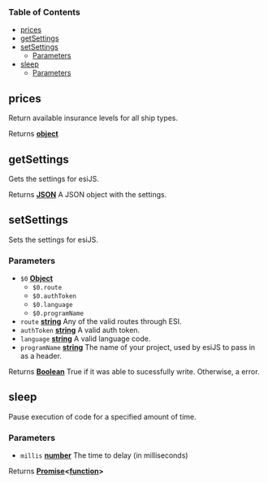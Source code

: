 <!-- Generated by documentation.js. Update this documentation by updating the source code. -->

### Table of Contents

-   [prices][1]
-   [getSettings][2]
-   [setSettings][3]
    -   [Parameters][4]
-   [sleep][5]
    -   [Parameters][6]

## prices

Return available insurance levels for all ship types.

Returns **[object][7]** 

## getSettings

Gets the settings for esiJS.

Returns **[JSON][8]** A JSON object with the settings.

## setSettings

Sets the settings for esiJS.

### Parameters

-   `$0` **[Object][7]** 
    -   `$0.route`  
    -   `$0.authToken`  
    -   `$0.language`  
    -   `$0.programName`  
-   `route` **[string][9]** Any of the valid routes through ESI.
-   `authToken` **[string][9]** A valid auth token.
-   `language` **[string][9]** A valid language code.
-   `programName` **[string][9]** The name of your project, used by esiJS to pass in as a header.

Returns **[Boolean][10]** True if it was able to sucessfully write. Otherwise, a error.

## sleep

Pause execution of code for a specified amount of time.

### Parameters

-   `millis` **[number][11]** The time to delay (in milliseconds)

Returns **[Promise][12]&lt;[function][13]>** 

[1]: #prices

[2]: #getsettings

[3]: #setsettings

[4]: #parameters

[5]: #sleep

[6]: #parameters-1

[7]: https://developer.mozilla.org/docs/Web/JavaScript/Reference/Global_Objects/Object

[8]: https://developer.mozilla.org/docs/Web/JavaScript/Reference/Global_Objects/JSON

[9]: https://developer.mozilla.org/docs/Web/JavaScript/Reference/Global_Objects/String

[10]: https://developer.mozilla.org/docs/Web/JavaScript/Reference/Global_Objects/Boolean

[11]: https://developer.mozilla.org/docs/Web/JavaScript/Reference/Global_Objects/Number

[12]: https://developer.mozilla.org/docs/Web/JavaScript/Reference/Global_Objects/Promise

[13]: https://developer.mozilla.org/docs/Web/JavaScript/Reference/Statements/function
